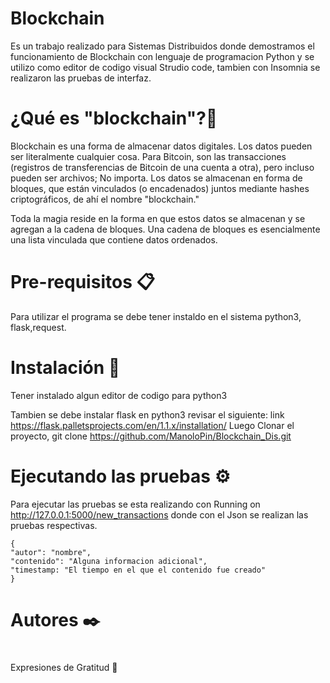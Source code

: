 # Blockchain
Es un trabajo realizado para Sistemas Distribuidos donde demostramos el funcionamiento de Blockchain con lenguaje de programacion Python 
y se utilizo como editor de codigo visual Strudio code, tambien con Insomnia se realizaron las pruebas de interfaz.

# ¿Qué es "blockchain"?🚀
Blockchain es una forma de almacenar datos digitales. Los datos pueden ser literalmente cualquier cosa. Para Bitcoin, son las transacciones 
(registros de transferencias de Bitcoin de una cuenta a otra), pero incluso pueden ser archivos; No importa. Los datos se almacenan en forma 
de bloques, que están vinculados (o encadenados) juntos mediante hashes criptográficos, de ahí el nombre "blockchain."

Toda la magia reside en la forma en que estos datos se almacenan y se agregan a la cadena de bloques. Una cadena de bloques es esencialmente 
una lista vinculada que contiene datos ordenados.

# Pre-requisitos 📋
Para utilizar el programa se debe tener instaldo en el sistema python3, flask,request.
# Instalación 🔧
Tener instalado algun editor de codigo para python3

Tambien se debe instalar flask en python3 revisar el siguiente:
link https://flask.palletsprojects.com/en/1.1.x/installation/
Luego Clonar el proyecto,
git clone https://github.com/ManoloPin/Blockchain_Dis.git
# Ejecutando las pruebas ⚙️

Para ejecutar las pruebas se esta realizando con Running on http://127.0.0.1:5000/new_transactions donde con el Json se realizan las pruebas respectivas.

    {
    "autor": "nombre",
    "contenido": "Alguna informacion adicional",
    "timestamp: "El tiempo en el que el contenido fue creado"
    }


# Autores ✒️

#
Expresiones de Gratitud 🎁






